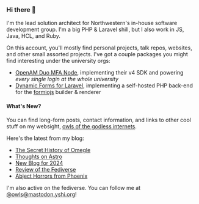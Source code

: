 ### Hi there 👋
I'm the lead solution architect for Northwestern's in-house software development group. I'm a big PHP & Laravel shill, but I also work in JS, Java, HCL, and Ruby.

On this account, you'll mostly find personal projects, talk repos, websites, and other small assorted projects. I've got a couple packages you might find interesting under the university orgs:

- [OpenAM Duo MFA Node](https://github.com/NUIT-ISO/duo-universal-prompt-auth-node), implementing their v4 SDK and powering *every single login at the whole university*
- [Dynamic Forms for Laravel](https://github.com/NIT-Administrative-Systems/dynamic-forms), implementing a self-hosted PHP back-end for the [formiojs](https://github.com/formio/formio.js/) builder & renderer

#### What's New?
You can find long-form posts, contact information, and links to other cool stuff on my websight, [owls of the godless internets](https://godless-internets.org).

Here's the latest from my blog:

<!-- BLOG-POST-LIST:START -->
- [The Secret History of Omegle](https://godless-internets.org/2024/03/03/the-secret-history-of-omegle)
- [Thoughts on Astro](https://godless-internets.org/2024/02/23/thoughts-on-astro)
- [New Blog for 2024](https://godless-internets.org/2024/02/19/new-blog-for-2024)
- [Review of the Fediverse](https://godless-internets.org/2023/07/04/review-of-the-fediverse)
- [Abject Horrors from Phoenix](https://godless-internets.org/2023/03/25/abject-horrors-from-phoenix)
<!-- BLOG-POST-LIST:END -->

I'm also active on the fediverse. You can follow me at [@owls@mastodon.yshi.org](https://mastodon.yshi.org/@owls)!
